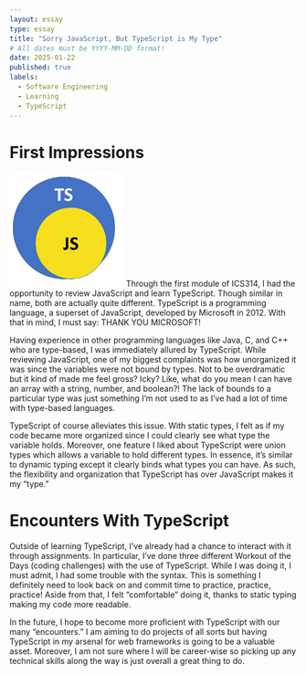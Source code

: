 ```yaml
---
layout: essay
type: essay
title: "Sorry JavaScript, But TypeScript is My Type"
# All dates must be YYYY-MM-DD format!
date: 2025-01-22
published: true
labels:
  - Software Engineering
  - Learning
  - TypeScript
---
```




# First Impressions
<img width="200px" class="rounded float-start pe-4" src="../img/tsessay/ts-js.png">
Through the first module of ICS314, I had the opportunity to review JavaScript and learn TypeScript. Though similar in name, both are actually quite different. TypeScript is a programming language, a superset of JavaScript, developed by Microsoft in 2012. With that in mind, I must say: THANK YOU MICROSOFT! 

Having experience in other programming languages like Java, C, and C++ who are type-based, I was immediately allured by TypeScript. While reviewing JavaScript, one of my biggest complaints was how unorganized it was since the variables were not bound by types. Not to be overdramatic but it kind of made me feel gross? Icky? Like, what do you mean I can have an array with a string, number, and boolean?! The lack of bounds to a particular type was just something I’m not used to as I’ve had a lot of time with type-based languages.

TypeScript of course alleviates this issue. With static types, I felt as if my code became more organized since I could clearly see what type the variable holds. Moreover, one feature I liked about TypeScript were union types which allows a variable to hold different types. In essence, it’s similar to dynamic typing except it clearly binds what types you can have. As such, the flexibility and organization that TypeScript has over JavaScript makes it my “type.”

# Encounters With TypeScript

Outside of learning TypeScript, I’ve already had a chance to interact with it through assignments. In particular, I’ve done three different Workout of the Days (coding challenges) with the use of TypeScript. While I was doing it, I must admit, I had some trouble with the syntax. This is something I definitely need to look back on and commit time to practice, practice, practice! Aside from that, I felt “comfortable” doing it, thanks to static typing making my code more readable.

In the future, I hope to become more proficient with TypeScript with our many “encounters.” I am aiming to do projects of all sorts but having TypeScript in my arsenal for web frameworks is going to be a valuable asset. Moreover, I am not sure where I will be career-wise so picking up any technical skills along the way is just overall a great thing to do. 
